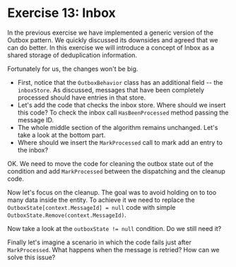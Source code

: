 # Exercise 13: Inbox

In the previous exercise we have implemented a generic version of the Outbox pattern. We quickly discussed its downsides and agreed that we can do better. In this exercise we will introduce a concept of Inbox as a shared storage of deduplication information.

Fortunately for us, the changes won't be big.
 - First, notice that the `OutboxBehavior` class has an additional field -- the `inboxStore`. As discussed, messages that have been completely processed should have entries in that store.
 - Let's add the code that checks the inbox store. Where should we insert this code? To check the inbox call `HasBeenProcessed` method passing the message ID.
 - The whole middle section of the algorithm remains unchanged. Let's take a look at the bottom part.
 - Where should we insert the `MarkProcessed` call to mark add an entry to the inbox?

OK. We need to move the code for cleaning the outbox state out of the condition and add `MarkProcessed` between the dispatching and the cleanup code.

Now let's focus on the cleanup. The goal was to avoid holding on to too many data inside the entity. To achieve it we need to replace the `OutboxState[context.MessageId] = null` code with simple `OutboxState.Remove(context.MessageId)`.

Now take a look at the `outboxState != null` condition. Do we still need it?

Finally let's imagine a scenario in which the code fails just after `MarkProcessed`. What happens when the message is retried? How can we solve this issue?

